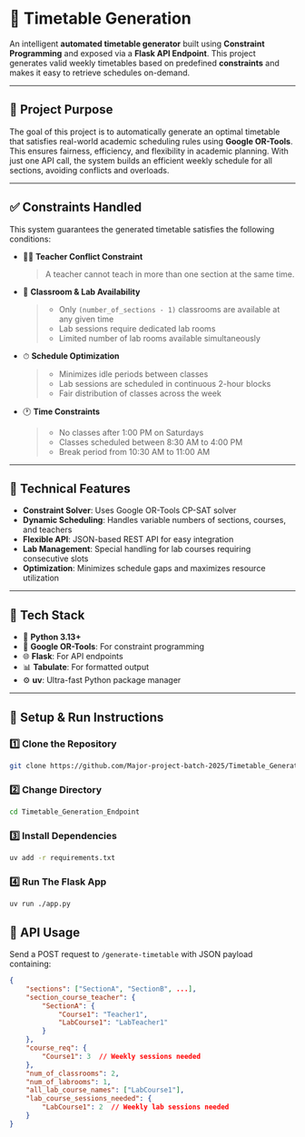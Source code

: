 # 📅 Timetable Generation

An intelligent **automated timetable generator** built using **Constraint Programming** and exposed via a **Flask API Endpoint**. This project generates valid weekly timetables based on predefined **constraints** and makes it easy to retrieve schedules on-demand.

---

## 🎯 Project Purpose

The goal of this project is to automatically generate an optimal timetable that satisfies real-world academic scheduling rules using **Google OR-Tools**. This ensures fairness, efficiency, and flexibility in academic planning.
With just one API call, the system builds an efficient weekly schedule for all sections, avoiding conflicts and overloads.

---

## ✅ Constraints Handled

This system guarantees the generated timetable satisfies the following conditions:

- 🧑‍🏫 **Teacher Conflict Constraint**  
  > A teacher cannot teach in more than one section at the same time.

- 🏫 **Classroom & Lab Availability**  
  > - Only `(number_of_sections - 1)` classrooms are available at any given time
  > - Lab sessions require dedicated lab rooms
  > - Limited number of lab rooms available simultaneously

- ⏱ **Schedule Optimization**  
  > - Minimizes idle periods between classes
  > - Lab sessions are scheduled in continuous 2-hour blocks
  > - Fair distribution of classes across the week

- 🕐 **Time Constraints**  
  > - No classes after 1:00 PM on Saturdays
  > - Classes scheduled between 8:30 AM to 4:00 PM
  > - Break period from 10:30 AM to 11:00 AM

---

## 🔧 Technical Features

- **Constraint Solver**: Uses Google OR-Tools CP-SAT solver
- **Dynamic Scheduling**: Handles variable numbers of sections, courses, and teachers
- **Flexible API**: JSON-based REST API for easy integration
- **Lab Management**: Special handling for lab courses requiring consecutive slots
- **Optimization**: Minimizes schedule gaps and maximizes resource utilization

---

## 🧪 Tech Stack

- 🐍 **Python 3.13+**
- 🧩 **Google OR-Tools**: For constraint programming
- 🌐 **Flask**: For API endpoints
- 📊 **Tabulate**: For formatted output
- ⚙️ **uv**: Ultra-fast Python package manager

---

## 🚀 Setup & Run Instructions

### 1️⃣ Clone the Repository
```bash
git clone https://github.com/Major-project-batch-2025/Timetable_Generation_Endpoint.git
```

### 2️⃣ Change Directory
```bash
cd Timetable_Generation_Endpoint
```

### 3️⃣ Install Dependencies
```bash
uv add -r requirements.txt
```

### 4️⃣ Run The Flask App
```bash
uv run ./app.py
```

## 📡 API Usage

Send a POST request to `/generate-timetable` with JSON payload containing:

```json
{
    "sections": ["SectionA", "SectionB", ...],
    "section_course_teacher": {
        "SectionA": {
            "Course1": "Teacher1",
            "LabCourse1": "LabTeacher1"
        }
    },
    "course_req": {
        "Course1": 3  // Weekly sessions needed
    },
    "num_of_classrooms": 2,
    "num_of_labrooms": 1,
    "all_lab_course_names": ["LabCourse1"],
    "lab_course_sessions_needed": {
        "LabCourse1": 2  // Weekly lab sessions needed
    }
}
